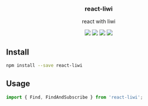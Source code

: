 <h3 align="center">
  react-liwi
</h3>

<p align="center">
  react with liwi
</p>

<p align="center">
  <a href="https://npmjs.org/package/react-liwi"><img src="https://img.shields.io/npm/v/react-liwi.svg?style=flat-square"></a>
  <a href="https://npmjs.org/package/react-liwi"><img src="https://img.shields.io/npm/dw/react-liwi.svg?style=flat-square"></a>
  <a href="https://npmjs.org/package/react-liwi"><img src="https://img.shields.io/node/v/react-liwi.svg?style=flat-square"></a>
  <a href="https://npmjs.org/package/react-liwi"><img src="https://img.shields.io/npm/types/react-liwi.svg?style=flat-square"></a>
</p>

## Install

```bash
npm install --save react-liwi
```

## Usage

```js
import { Find, FindAndSubscribe } from 'react-liwi';
```
